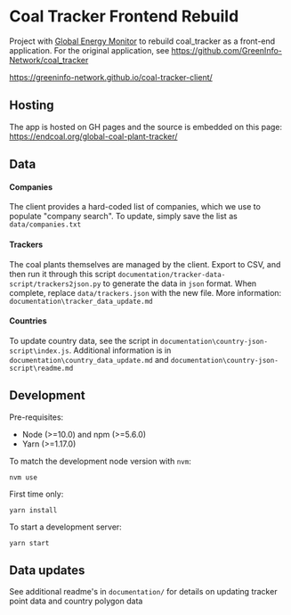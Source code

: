 # Coal Tracker Frontend Rebuild
Project with [Global Energy Monitor](https://globalenergymonitor.org/) to rebuild coal_tracker as a front-end application. For the original application, see https://github.com/GreenInfo-Network/coal_tracker

https://greeninfo-network.github.io/coal-tracker-client/

## Hosting

The app is hosted on GH pages and the source is embedded on this page: https://endcoal.org/global-coal-plant-tracker/

## Data

#### Companies
The client provides a hard-coded list of companies, which we use to populate "company search". To update, simply save the list as `data/companies.txt`

#### Trackers
The coal plants themselves are managed by the client. Export to CSV, and then run it through this script `documentation/tracker-data-script/trackers2json.py` to generate the data in `json` format. When complete, replace `data/trackers.json` with the new file. More information: `documentation\tracker_data_update.md`

#### Countries
To update country data, see the script in `documentation\country-json-script\index.js`. Additional information is in `documentation\country_data_update.md` and `documentation\country-json-script\readme.md`


## Development

Pre-requisites:
* Node (>=10.0) and npm (>=5.6.0)
* Yarn (>=1.17.0)

To match the development node version with `nvm`:
```
nvm use
```

First time only:
```
yarn install
```

To start a development server:
```
yarn start
```

## Data updates
See additional readme's in `documentation/` for details on updating tracker point data and country polygon data
